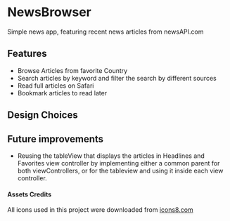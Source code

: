 # NewsBrowser

Simple news app, featuring recent news articles from newsAPI.com

## Features

- Browse Articles from favorite Country
- Search articles by keyword and filter the search by different sources
- Read full articles on Safari
- Bookmark articles to read later

## Design Choices


## Future improvements

- Reusing the tableView that displays the articles in Headlines and Favorites view controller by implementing either a common parent for both viewControllers, or for the tableview and using it inside each view controller.


#### Assets Credits
All icons used in this project were downloaded from [icons8.com](http://icons8.com)
